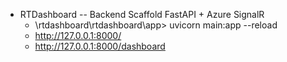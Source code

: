 - RTDashboard
-- Backend Scaffold FastAPI + Azure SignalR
  -  \rtdashboard\rtdashboard\app> uvicorn main:app --reload
  -  http://127.0.0.1:8000/
  -  http://127.0.0.1:8000/dashboard
